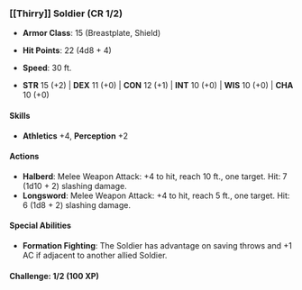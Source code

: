 ### **[[Thirry]] Soldier (CR 1/2)**

- **Armor Class**: 15 (Breastplate, Shield)
    
- **Hit Points**: 22 (4d8 + 4)
    
- **Speed**: 30 ft.
    
- **STR** 15 (+2) | **DEX** 11 (+0) | **CON** 12 (+1) | **INT** 10 (+0) | **WIS** 10 (+0) | **CHA** 10 (+0)
    

#### **Skills**

- **Athletics** +4, **Perception** +2

#### **Actions**

- **Halberd**: Melee Weapon Attack: +4 to hit, reach 10 ft., one target. Hit: 7 (1d10 + 2) slashing damage.
- **Longsword**: Melee Weapon Attack: +4 to hit, reach 5 ft., one target. Hit: 6 (1d8 + 2) slashing damage.

#### **Special Abilities**

- **Formation Fighting**: The Soldier has advantage on saving throws and +1 AC if adjacent to another allied Soldier.

#### **Challenge**: 1/2 (100 XP)